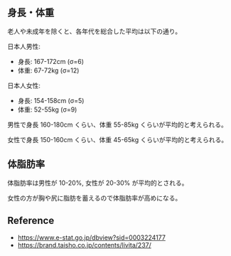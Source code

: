 ## 身長・体重

老人や未成年を除くと、各年代を総合した平均は以下の通り。

日本人男性:

- 身長: 167-172cm (σ=6)
- 体重: 67-72kg (σ=12)

日本人女性:

- 身長: 154-158cm (σ=5)
- 体重: 52-55kg (σ=9)

男性で身長 160-180cm くらい、体重 55-85kg くらいが平均的と考えられる。

女性で身長 150-160cm くらい、体重 45-65kg くらいが平均的と考えられる。

## 体脂肪率

体脂肪率は男性が 10-20%, 女性が 20-30% が平均的とされる。

女性の方が胸や尻に脂肪を蓄えるので体脂肪率が高めになる。

## Reference

- https://www.e-stat.go.jp/dbview?sid=0003224177
- https://brand.taisho.co.jp/contents/livita/237/
